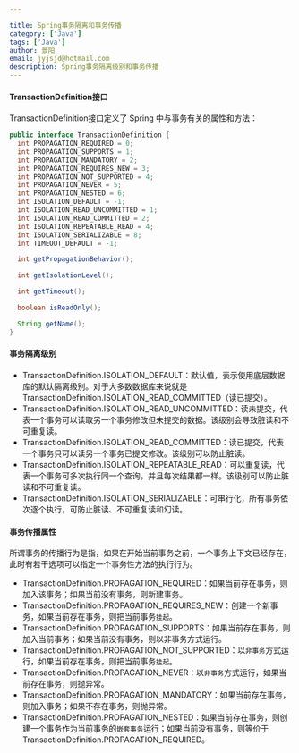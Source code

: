 ```yaml
---

title: Spring事务隔离和事务传播
category: ['Java']
tags: ['Java']
author: 景阳
email: jyjsjd@hotmail.com
description: Spring事务隔离级别和事务传播
---
```


#### TransactionDefinition接口
TransactionDefinition接口定义了 Spring 中与事务有关的属性和方法：

```java
public interface TransactionDefinition {
  int PROPAGATION_REQUIRED = 0;
  int PROPAGATION_SUPPORTS = 1;
  int PROPAGATION_MANDATORY = 2;
  int PROPAGATION_REQUIRES_NEW = 3;
  int PROPAGATION_NOT_SUPPORTED = 4;
  int PROPAGATION_NEVER = 5;
  int PROPAGATION_NESTED = 6;
  int ISOLATION_DEFAULT = -1;
  int ISOLATION_READ_UNCOMMITTED = 1;
  int ISOLATION_READ_COMMITTED = 2;
  int ISOLATION_REPEATABLE_READ = 4;
  int ISOLATION_SERIALIZABLE = 8;
  int TIMEOUT_DEFAULT = -1;

  int getPropagationBehavior();

  int getIsolationLevel();

  int getTimeout();

  boolean isReadOnly();

  String getName();
}
```

#### 事务隔离级别
* TransactionDefinition.ISOLATION_DEFAULT：默认值，表示使用底层数据库的默认隔离级别。对于大多数数据库来说就是 TransactionDefinition.ISOLATION_READ_COMMITTED（读已提交）。
* TransactionDefinition.ISOLATION_READ_UNCOMMITTED：读未提交，代表一个事务可以读取另一个事务修改但未提交的数据。该级别会导致脏读和不可重复读。
* TransactionDefinition.ISOLATION_READ_COMMITTED：读已提交，代表一个事务只可以读另一个事务已提交修改。该级别可以防止脏读。
* TransactionDefinition.ISOLATION_REPEATABLE_READ：可以重复读，代表一个事务可多次执行同一个查询，并且每次结果都一样。该级别可以防止脏读和不可重复读。
* TransactionDefinition.ISOLATION_SERIALIZABLE：可串行化，所有事务依次逐个执行，可防止脏读、不可重复读和幻读。

#### 事务传播属性
所谓事务的传播行为是指，如果在开始当前事务之前，一个事务上下文已经存在，此时有若干选项可以指定一个事务性方法的执行行为。
* TransactionDefinition.PROPAGATION_REQUIRED：如果当前存在事务，则加入该事务；如果当前没有事务，则新建事务。
* TransactionDefinition.PROPAGATION_REQUIRES_NEW：创建一个新事务，如果当前存在事务，则把当前事务`挂起`。
* TransactionDefinition.PROPAGATION_SUPPORTS：如果当前存在事务，则加入当前事务；如果当前没有事务，则以非事务方式运行。
* TransactionDefinition.PROPAGATION_NOT_SUPPORTED：以`非事务`方式运行，如果当前存在事务，则把当前事务`挂起`。
* TransactionDefinition.PROPAGATION_NEVER：以`非事务`方式运行，如果当前存在事务，则抛异常。
* TransactionDefinition.PROPAGATION_MANDATORY：如果当前存在事务，则加入事务；如果不存在事务，则抛异常。
* TransactionDefinition.PROPAGATION_NESTED：如果当前存在事务，则创建一个事务作为当前事务的`嵌套事务`运行；如果当前没有事务，则等价于TransactionDefinition.PROPAGATION_REQUIRED。
